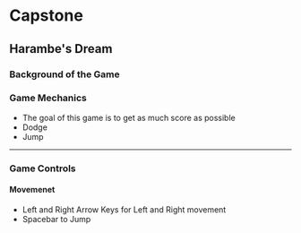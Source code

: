 # Capstone
## Harambe's Dream
### Background of the Game
### Game Mechanics
+ The goal of this game is to get as much score as possible
+ Dodge
+ Jump

-----
### Game Controls
#### Movemenet
+ Left and Right Arrow Keys for Left and Right movement
+ Spacebar to Jump


